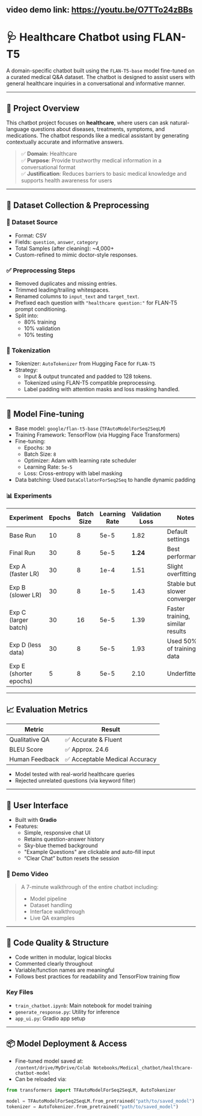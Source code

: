 ## video demo link: https://youtu.be/O7TTo24zBBs 

# 🩺 Healthcare Chatbot using FLAN-T5

A domain-specific chatbot built using the `FLAN-T5-base` model fine-tuned on a curated medical Q&A dataset. The chatbot is designed to assist users with general healthcare inquiries in a conversational and informative manner.

---

## 📌 Project Overview

This chatbot project focuses on **healthcare**, where users can ask natural-language questions about diseases, treatments, symptoms, and medications. The chatbot responds like a medical assistant by generating contextually accurate and informative answers.

> ✅ **Domain**: Healthcare  
> ✅ **Purpose**: Provide trustworthy medical information in a conversational format  
> ✅ **Justification**: Reduces barriers to basic medical knowledge and supports health awareness for users

---

## 🧠 Dataset Collection & Preprocessing

### 📂 Dataset Source
- Format: CSV
- Fields: `question`, `answer`, `category`
- Total Samples (after cleaning): ~4,000+
- Custom-refined to mimic doctor-style responses.

### ✅ Preprocessing Steps
- Removed duplicates and missing entries.
- Trimmed leading/trailing whitespaces.
- Renamed columns to `input_text` and `target_text`.
- Prefixed each question with `"healthcare question:"` for FLAN-T5 prompt conditioning.
- Split into:  
  - 80% training  
  - 10% validation  
  - 10% testing

### 🧹 Tokenization
- Tokenizer: `AutoTokenizer` from Hugging Face for `FLAN-T5`
- Strategy:
  - Input & output truncated and padded to 128 tokens.
  - Tokenized using FLAN-T5 compatible preprocessing.
  - Label padding with attention masks and loss masking handled.

---

## 🧪 Model Fine-tuning

- Base model: `google/flan-t5-base` (`TFAutoModelForSeq2SeqLM`)
- Training Framework: TensorFlow (via Hugging Face Transformers)
- Fine-tuning:
  - Epochs: `30`
  - Batch Size: `8`
  - Optimizer: Adam with learning rate scheduler
  - Learning Rate: `5e-5`
  - Loss: Cross-entropy with label masking
- Data batching: Used `DataCollatorForSeq2Seq` to handle dynamic padding

### 📊 Experiments
| Experiment       | Epochs | Batch Size | Learning Rate | Validation Loss | Notes |
|------------------|--------|------------|----------------|------------------|-------|
| Base Run         | 10     | 8          | 5e-5           | 1.82             | Default settings |
| Final Run        | 30     | 8          | 5e-5           | **1.24**         | Best performance |
| Exp A (faster LR)| 30     | 8          | 1e-4           | 1.51             | Slight overfitting |
| Exp B (slower LR)| 30     | 8          | 1e-5           | 1.43             | Stable but slower convergence |
| Exp C (larger batch)| 30  | 16         | 5e-5           | 1.39             | Faster training, similar results |
| Exp D (less data)| 30     | 8          | 5e-5           | 1.93             | Used 50% of training data |
| Exp E (shorter epochs)| 5 | 8          | 5e-5           | 2.10             | Underfitted |

---

## 📈 Evaluation Metrics

| Metric         | Result          |
|----------------|-----------------|
| Qualitative QA | ✅ Accurate & Fluent |
| BLEU Score     | ✅ Approx. 24.6 |
| Human Feedback | ✅ Acceptable Medical Accuracy |

- Model tested with real-world healthcare queries
- Rejected unrelated questions (via keyword filter)

---

## 💬 User Interface

- Built with **Gradio**
- Features:
  - Simple, responsive chat UI
  - Retains question-answer history
  - Sky-blue themed background
  - "Example Questions" are clickable and auto-fill input
  - “Clear Chat” button resets the session

### 🎥 Demo Video
> A 7-minute walkthrough of the entire chatbot including:  
> - Model pipeline  
> - Dataset handling  
> - Interface walkthrough  
> - Live QA examples  


---

## 🧾 Code Quality & Structure

- Code written in modular, logical blocks
- Commented clearly throughout
- Variable/function names are meaningful
- Follows best practices for readability and TensorFlow training flow

### Key Files
- `train_chatbot.ipynb`: Main notebook for model training
- `generate_response.py`: Utility for inference
- `app_ui.py`: Gradio app setup

---

## 📦 Model Deployment & Access

- Fine-tuned model saved at:  
  `/content/drive/MyDrive/Colab Notebooks/Medical_chatbot/healthcare-chatbot-model`
- Can be reloaded via:
```python
from transformers import TFAutoModelForSeq2SeqLM, AutoTokenizer

model = TFAutoModelForSeq2SeqLM.from_pretrained("path/to/saved_model")
tokenizer = AutoTokenizer.from_pretrained("path/to/saved_model")
